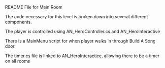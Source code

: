 README File for Main Room

The code necessary for this level is broken down into several different components.

The player is controlled using AN_HeroController.cs and AN_HeroInteractive

There is a MainMenu script for when player walks in through Build A Song door.

The timer.cs file is linked to AN_HeroInteractice, allowing there to be a timer on all rooms
